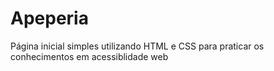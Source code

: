 # Apeperia
 Página inicial simples utilizando HTML e CSS para praticar os conhecimentos em acessiblidade web
